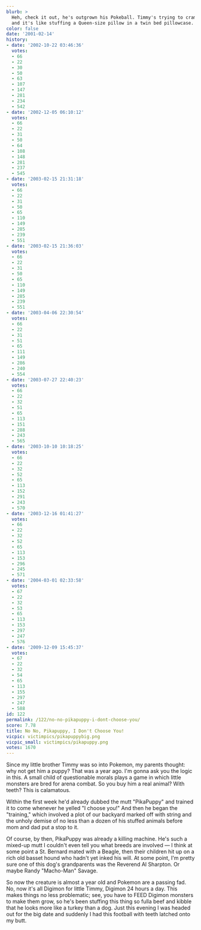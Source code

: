 ```yaml
---
blurb: >
  Heh, check it out, he's outgrown his Pokeball. Timmy's trying to cram him in there
  and it's like stuffing a Queen-size pillow in a twin bed pillowcase. Heh. Heh.
color: false
date: '2001-02-14'
history:
- date: '2002-10-22 03:46:36'
  votes:
  - 66
  - 22
  - 30
  - 50
  - 63
  - 107
  - 147
  - 281
  - 234
  - 542
- date: '2002-12-05 06:10:12'
  votes:
  - 66
  - 22
  - 31
  - 50
  - 64
  - 108
  - 148
  - 281
  - 237
  - 545
- date: '2003-02-15 21:31:18'
  votes:
  - 66
  - 22
  - 31
  - 50
  - 65
  - 110
  - 149
  - 285
  - 239
  - 551
- date: '2003-02-15 21:36:03'
  votes:
  - 66
  - 22
  - 31
  - 50
  - 65
  - 110
  - 149
  - 285
  - 239
  - 551
- date: '2003-04-06 22:30:54'
  votes:
  - 66
  - 22
  - 31
  - 51
  - 65
  - 111
  - 149
  - 286
  - 240
  - 554
- date: '2003-07-27 22:40:23'
  votes:
  - 66
  - 22
  - 32
  - 51
  - 65
  - 113
  - 151
  - 288
  - 243
  - 565
- date: '2003-10-10 10:18:25'
  votes:
  - 66
  - 22
  - 32
  - 52
  - 65
  - 113
  - 152
  - 291
  - 243
  - 570
- date: '2003-12-16 01:41:27'
  votes:
  - 66
  - 22
  - 32
  - 52
  - 65
  - 113
  - 153
  - 296
  - 245
  - 571
- date: '2004-03-01 02:33:58'
  votes:
  - 67
  - 22
  - 32
  - 53
  - 65
  - 113
  - 153
  - 297
  - 247
  - 576
- date: '2009-12-09 15:45:37'
  votes:
  - 67
  - 22
  - 32
  - 54
  - 65
  - 113
  - 155
  - 297
  - 247
  - 588
id: 122
permalink: /122/no-no-pikapuppy-i-dont-choose-you/
score: 7.78
title: No No, Pikapuppy, I Don't Choose You!
vicpic: victimpics/pikapuppybig.png
vicpic_small: victimpics/pikapuppy.png
votes: 1670
---
```


Since my little brother Timmy was so into Pokemon, my parents thought:
why not get him a puppy? That was a year ago. I'm gonna ask you the
logic in this. A small child of questionable morals plays a game in
which little monsters are bred for arena combat. So you buy him a real
animal? With teeth? This is calamatous.

Within the first week he'd already dubbed the mutt "PikaPuppy" and
trained it to come whenever he yelled "I choose you!" And then he began
the "training," which involved a plot of our backyard marked off with
string and the unholy demise of no less than a dozen of his stuffed
animals before mom and dad put a stop to it.

Of course, by then, PikaPuppy was already a killing machine. He's such a
mixed-up mutt I couldn't even tell you what breeds are involved — I
think at some point a St. Bernard mated with a Beagle, then their
children hit up on a rich old basset hound who hadn't yet inked his
will. At some point, I'm pretty sure one of this dog's grandparents was
the Reverend Al Sharpton. Or maybe Randy "Macho-Man" Savage.

So now the creature is almost a year old and Pokemon are a passing fad.
No, now it's all Digimon for little Timmy, Digimon 24 hours a day. This
makes things no less problematic; see, you have to FEED Digimon monsters
to make them grow, so he's been stuffing this thing so fulla beef and
kibble that he looks more like a turkey than a dog. Just this evening I
was headed out for the big date and suddenly I had this football with
teeth latched onto my butt.